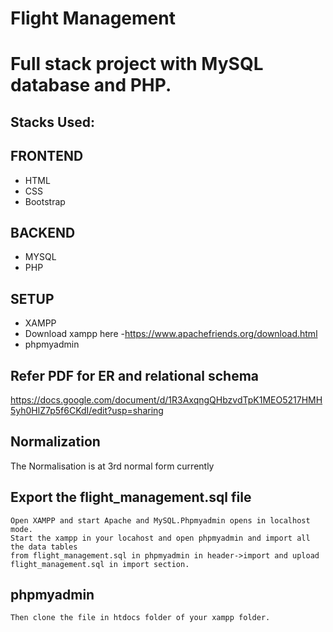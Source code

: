 #                                                                               Flight Management

Full stack project with MySQL database and PHP. 
=============

## Stacks Used: 

## FRONTEND
*  HTML
*  CSS
*  Bootstrap
   
## BACKEND
*  MYSQL
*  PHP

## SETUP
*  XAMPP
*  Download xampp here -https://www.apachefriends.org/download.html
*  phpmyadmin

## Refer PDF for ER and relational schema 
https://docs.google.com/document/d/1R3AxqngQHbzvdTpK1MEO5217HMH5yh0HlZ7p5f6CKdI/edit?usp=sharing

## Normalization
The Normalisation is at 3rd normal form currently

## Export the flight_management.sql file 
    Open XAMPP and start Apache and MySQL.Phpmyadmin opens in localhost mode.
    Start the xampp in your locahost and open phpmyadmin and import all the data tables 
    from flight_management.sql in phpmyadmin in header->import and upload flight_management.sql in import section.
## phpmyadmin 
    Then clone the file in htdocs folder of your xampp folder.
   

